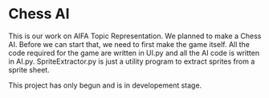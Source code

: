 # Chess AI
This is our work on AIFA Topic Representation.
We planned to make a Chess AI. 
Before we can start that, we need to first make the game itself.
All the code required for the game are written in UI.py and all the AI code is written in AI.py.
SpriteExtractor.py is just a utility program to extract sprites from a sprite sheet.

This project has only begun and is in developement stage.
